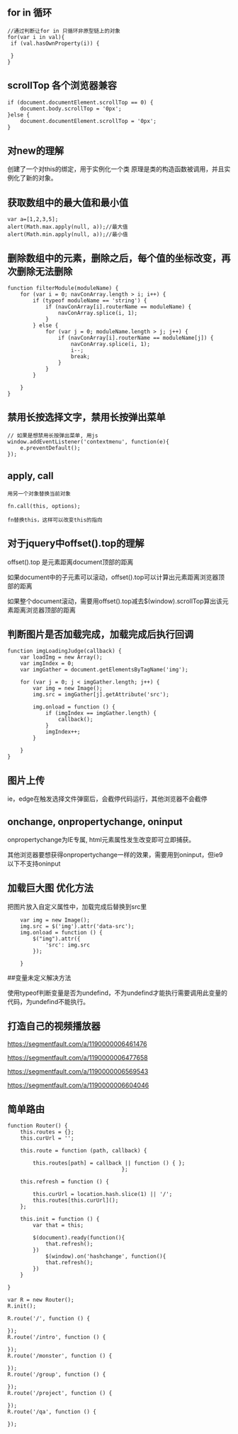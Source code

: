 ## for in 循环

````
//通过判断让for in 只循环非原型链上的对象
for(var i in val){
 if (val.hasOwnProperty(i)) {
     
 }
}
````

## scrollTop 各个浏览器兼容

````
if (document.documentElement.scrollTop == 0) {
    document.body.scrollTop = '0px';
}else {
    document.documentElement.scrollTop = '0px';        
}

````

## 对new的理解

创建了一个对this的绑定，用于实例化一个类
原理是类的构造函数被调用，并且实例化了新的对象。

## 获取数组中的最大值和最小值

````
var a=[1,2,3,5];
alert(Math.max.apply(null, a));//最大值
alert(Math.min.apply(null, a));//最小值
````

## 删除数组中的元素，删除之后，每个值的坐标改变，再次删除无法删除

````
function filterModule(moduleName) {
    for (var i = 0; navConArray.length > i; i++) {
        if (typeof moduleName == 'string') {
            if (navConArray[i].routerName == moduleName) {
                navConArray.splice(i, 1);
            }
        } else {
            for (var j = 0; moduleName.length > j; j++) {
                if (navConArray[i].routerName == moduleName[j]) {
                    navConArray.splice(i, 1);
                    i--;
                    break;
                }
            }
        }

    }
}
````

## 禁用长按选择文字，禁用长按弹出菜单

````
// 如果是想禁用长按弹出菜单, 用js  
window.addEventListener('contextmenu', function(e){  
    e.preventDefault();  
}); 
````

## apply, call 

````
用另一个对象替换当前对象

fn.call(this, options);

fn替换this，这样可以改变this的指向
````

## 对于jquery中offset().top的理解

offset().top 是元素距离document顶部的距离

如果document中的子元素可以滚动，offset().top可以计算出元素距离浏览器顶部的距离

如果整个document滚动，需要用offset().top减去$(window).scrollTop算出该元素距离浏览器顶部的距离

## 判断图片是否加载完成，加载完成后执行回调

````
function imgLoadingJudge(callback) {
    var loadImg = new Array();
    var imgIndex = 0;
    var imgGather = document.getElementsByTagName('img');

    for (var j = 0; j < imgGather.length; j++) {
        var img = new Image();
        img.src = imgGather[j].getAttribute('src');
        
        img.onload = function () {
            if (imgIndex == imgGather.length) {
                callback();
            }
            imgIndex++;
        }

    }
}
````

## 图片上传
ie，edge在触发选择文件弹窗后，会截停代码运行，其他浏览器不会截停

## onchange, onpropertychange, oninput

onpropertychange为IE专属, html元素属性发生改变即可立即捕获。

其他浏览器要想获得onpropertychange一样的效果，需要用到oninput，但ie9 以下不支持oninput

## 加载巨大图 优化方法

把图片放入自定义属性中，加载完成后替换到src里
````
    var img = new Image();
    img.src = $('img').attr('data-src');
    img.onload = function () {
        $("img").attr({
            'src': img.src
        });

    }
````

##变量未定义解决方法

使用typeof判断变量是否为undefind，不为undefind才能执行需要调用此变量的代码，为undefind不能执行。 
## 打造自己的视频播放器

https://segmentfault.com/a/1190000006461476

https://segmentfault.com/a/1190000006477658

https://segmentfault.com/a/1190000006569543

https://segmentfault.com/a/1190000006604046

## 简单路由
```
function Router() {
    this.routes = {};
    this.curUrl = '';

    this.route = function (path, callback) {

        this.routes[path] = callback || function () { };
                                    };

    this.refresh = function () {
    
        this.curUrl = location.hash.slice(1) || '/';
        this.routes[this.curUrl]();
    };

    this.init = function () {
        var that = this;

        $(document).ready(function(){
            that.refresh();
        })
            $(window).on('hashchange', function(){
            that.refresh();
        })
    }

}

var R = new Router();
R.init();

R.route('/', function () {

});
R.route('/intro', function () {

});
R.route('/monster', function () {

});
R.route('/group', function () {

});
R.route('/project', function () {

});
R.route('/qa', function () {

});

```





